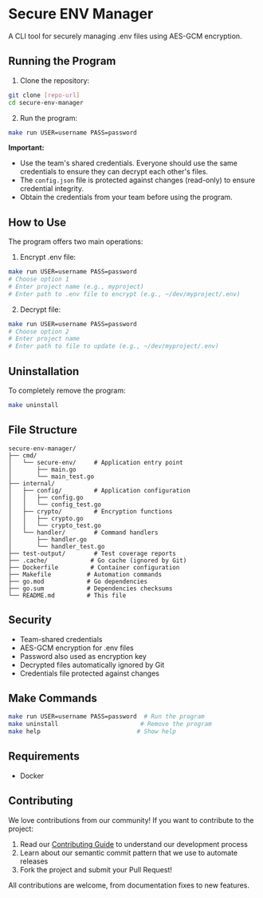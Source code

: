 # Secure ENV Manager

A CLI tool for securely managing .env files using AES-GCM encryption.

## Running the Program

1. Clone the repository:
```bash
git clone [repo-url]
cd secure-env-manager
```

2. Run the program:
```bash
make run USER=username PASS=password
```

**Important:** 
- Use the team's shared credentials. Everyone should use the same credentials to ensure they can decrypt each other's files.
- The `config.json` file is protected against changes (read-only) to ensure credential integrity.
- Obtain the credentials from your team before using the program.

## How to Use

The program offers two main operations:

1. Encrypt .env file:
```bash
make run USER=username PASS=password
# Choose option 1
# Enter project name (e.g., myproject)
# Enter path to .env file to encrypt (e.g., ~/dev/myproject/.env)
```

2. Decrypt file:
```bash
make run USER=username PASS=password
# Choose option 2
# Enter project name
# Enter path to file to update (e.g., ~/dev/myproject/.env)
```

## Uninstallation

To completely remove the program:
```bash
make uninstall
```

## File Structure

```
secure-env-manager/
├── cmd/
│   └── secure-env/     # Application entry point
│       ├── main.go
│       └── main_test.go
├── internal/
│   ├── config/         # Application configuration
│   │   ├── config.go
│   │   └── config_test.go
│   ├── crypto/         # Encryption functions
│   │   ├── crypto.go
│   │   └── crypto_test.go
│   └── handler/        # Command handlers
│       ├── handler.go
│       └── handler_test.go
├── test-output/        # Test coverage reports
├── .cache/            # Go cache (ignored by Git)
├── Dockerfile         # Container configuration
├── Makefile          # Automation commands
├── go.mod            # Go dependencies
├── go.sum            # Dependencies checksums
└── README.md         # This file
```

## Security

- Team-shared credentials
- AES-GCM encryption for .env files
- Password also used as encryption key
- Decrypted files automatically ignored by Git
- Credentials file protected against changes

## Make Commands

```bash
make run USER=username PASS=password  # Run the program
make uninstall                       # Remove the program
make help                           # Show help
```

## Requirements

- Docker 

## Contributing

We love contributions from our community! If you want to contribute to the project:

1. Read our [Contributing Guide](CONTRIBUTING.md) to understand our development process
2. Learn about our semantic commit pattern that we use to automate releases
3. Fork the project and submit your Pull Request!

All contributions are welcome, from documentation fixes to new features. 